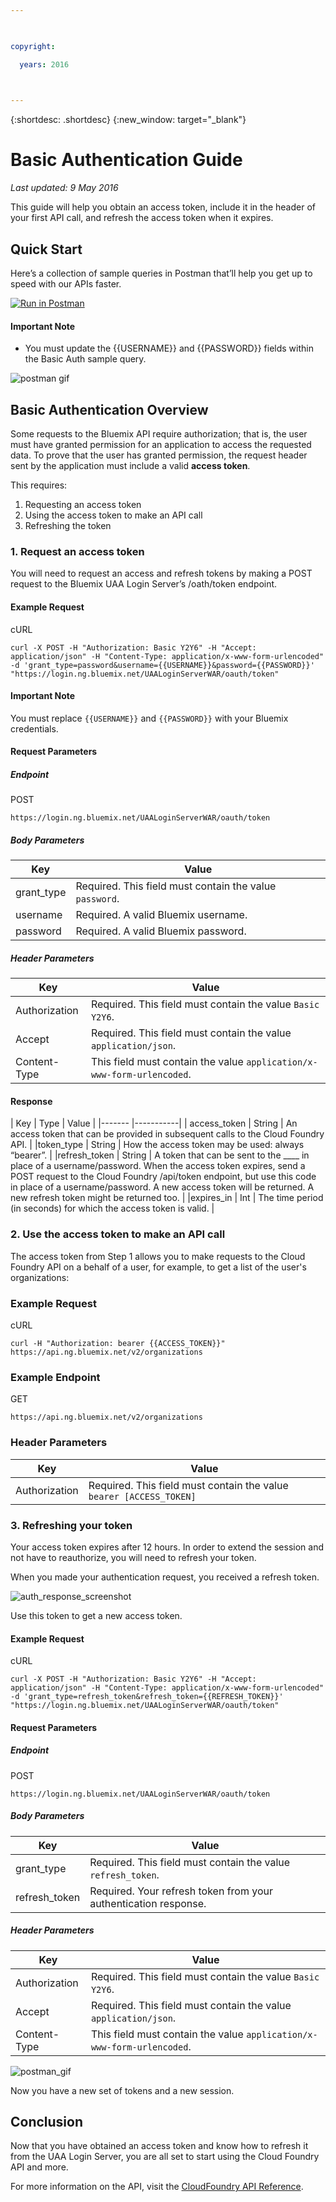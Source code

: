 ```yaml
---

 

copyright:

  years: 2016

 

---
```


{:shortdesc: .shortdesc} 
{:new_window: target="_blank"}

# Basic Authentication Guide
*Last updated: 9 May 2016*

This guide will help you obtain an access token, include it in the header of your first API call, and refresh the access token when it expires.

## Quick Start

Here’s a collection of sample queries in Postman that’ll help you get up to speed with our APIs faster.

[![Run in Postman](https://run.pstmn.io/button.svg)](https://app.getpostman.com/run-collection/1ec341709b16d923b7f5)

#### Important Note
* You must update the {{USERNAME}} and {{PASSWORD}} fields within the Basic Auth sample query.

![postman gif](images/postman_auth.gif)


## Basic Authentication Overview

Some requests to the Bluemix API require authorization; that is, the user must have granted permission for an application to access the requested data. To prove that the user has granted permission, the request header sent by the application must include a valid **access token**.

This requires:

1. Requesting an access token
2. Using the access token to make an API call
3. Refreshing the token

### 1. Request an access token

You will need to request an access and refresh tokens by making a POST request to the Bluemix UAA Login Server’s /oath/token endpoint.

#### Example Request

cURL

```
curl -X POST -H "Authorization: Basic Y2Y6" -H "Accept: application/json" -H "Content-Type: application/x-www-form-urlencoded" -d 'grant_type=password&username={{USERNAME}}&password={{PASSWORD}}' "https://login.ng.bluemix.net/UAALoginServerWAR/oauth/token"
```
#### Important Note
You must replace `{{USERNAME}}` and `{{PASSWORD}}` with your Bluemix credentials.

#### Request Parameters

##### Endpoint

POST
```
https://login.ng.bluemix.net/UAALoginServerWAR/oauth/token
```


##### Body Parameters

| Key | Value |
|------- |-----------|
| grant_type | Required. This field must contain the value `password`. |
|username | Required. A valid Bluemix username. |
|password | Required. A valid Bluemix password. |

##### Header Parameters

| Key | Value |
|------- |-----------|
| Authorization | Required. This field must contain the value `Basic Y2Y6`. |
| Accept | Required. This field must contain the value `application/json`. |
|Content-Type | This field must contain the value `application/x-www-form-urlencoded`. |


#### Response

| Key | Type | Value |
|------- |-----------|
| access_token | String | An access token that can be provided in subsequent calls to the Cloud Foundry API. |
|token_type | String | How the access token may be used: always “bearer”. |
|refresh_token | String | A token that can be sent to the ____ in place of a username/password. When the access token expires, send a POST request to the Cloud Foundry /api/token endpoint, but use this code in place of a username/password. A new access token will be returned. A new refresh token might be returned too. |
|expires_in | Int | The time period (in seconds) for which the access token is valid. |

### 2. Use the access token to make an API call

The access token from Step 1 allows you to make requests to the Cloud Foundry API on a behalf of a user, for example, to get a list of the user's organizations:


### Example Request

cURL

```
curl -H "Authorization: bearer {{ACCESS_TOKEN}}" https://api.ng.bluemix.net/v2/organizations
```

###   Example Endpoint

GET
```
https://api.ng.bluemix.net/v2/organizations
```

### Header Parameters

| Key | Value |
|------- |-----------|
| Authorization | Required. This field must contain the value `bearer [ACCESS_TOKEN]` |



### 3. Refreshing your token

Your access token expires after 12 hours. In order to extend the session and not have to reauthorize, you will need to refresh your token.

When you made your authentication request, you received a refresh token.

![auth_response_screenshot](images/auth_response.png)

Use this token to get a new access token.

####   Example Request

cURL
```
curl -X POST -H "Authorization: Basic Y2Y6" -H "Accept: application/json" -H "Content-Type: application/x-www-form-urlencoded" -d 'grant_type=refresh_token&refresh_token={{REFRESH_TOKEN}}' "https://login.ng.bluemix.net/UAALoginServerWAR/oauth/token"
```

#### Request Parameters

##### Endpoint

POST
```
https://login.ng.bluemix.net/UAALoginServerWAR/oauth/token
```

##### Body Parameters

| Key | Value |
|------- |-----------|
| grant_type | Required. This field must contain the value `refresh_token`. |
| refresh_token | Required. Your refresh token from your authentication response. |

##### Header Parameters

| Key | Value |
|------- |-----------|
| Authorization | Required. This field must contain the value `Basic Y2Y6`. |
| Accept | Required. This field must contain the value `application/json`. |
|Content-Type | This field must contain the value `application/x-www-form-urlencoded`. |

![postman_gif](images/refresh_token.gif)

Now you have a new set of tokens and a new session.

## Conclusion

Now that you have obtained an access token and know how to refresh it from the UAA Login Server, you are all set to start using the Cloud Foundry API and more.

For more information on the API, visit the [CloudFoundry API Reference](https://apidocs.cloudfoundry.org).
